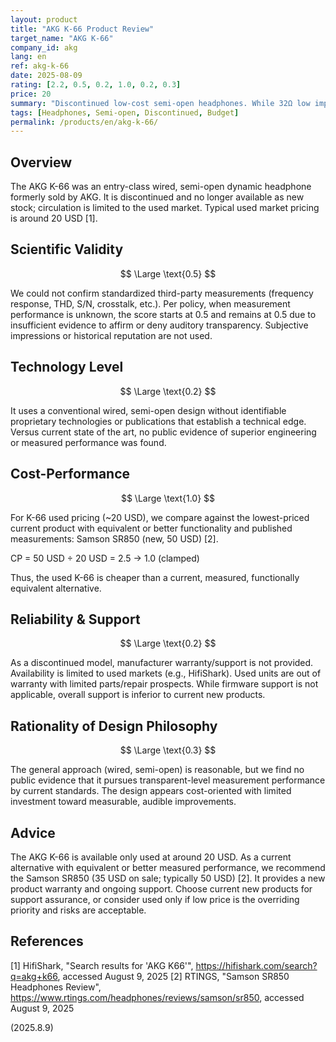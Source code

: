 ```yaml
---
layout: product
title: "AKG K-66 Product Review"
target_name: "AKG K-66"
company_id: akg
lang: en
ref: akg-k-66
date: 2025-08-09
rating: [2.2, 0.5, 0.2, 1.0, 0.2, 0.3]
price: 20
summary: "Discontinued low-cost semi-open headphones. While 32Ω low impedance design enables compatibility with wide range of devices, currently difficult to obtain with many available alternatives."
tags: [Headphones, Semi-open, Discontinued, Budget]
permalink: /products/en/akg-k-66/
---
```


## Overview

The AKG K-66 was an entry-class wired, semi-open dynamic headphone formerly sold by AKG. It is discontinued and no longer available as new stock; circulation is limited to the used market. Typical used market pricing is around 20 USD [1].

## Scientific Validity

$$ \Large \text{0.5} $$

We could not confirm standardized third-party measurements (frequency response, THD, S/N, crosstalk, etc.). Per policy, when measurement performance is unknown, the score starts at 0.5 and remains at 0.5 due to insufficient evidence to affirm or deny auditory transparency. Subjective impressions or historical reputation are not used.

## Technology Level

$$ \Large \text{0.2} $$

It uses a conventional wired, semi-open design without identifiable proprietary technologies or publications that establish a technical edge. Versus current state of the art, no public evidence of superior engineering or measured performance was found.

## Cost-Performance

$$ \Large \text{1.0} $$

For K-66 used pricing (~20 USD), we compare against the lowest-priced current product with equivalent or better functionality and published measurements: Samson SR850 (new, 50 USD) [2].

CP = 50 USD ÷ 20 USD = 2.5 → 1.0 (clamped)

Thus, the used K-66 is cheaper than a current, measured, functionally equivalent alternative.

## Reliability & Support

$$ \Large \text{0.2} $$

As a discontinued model, manufacturer warranty/support is not provided. Availability is limited to used markets (e.g., HifiShark). Used units are out of warranty with limited parts/repair prospects. While firmware support is not applicable, overall support is inferior to current new products.

## Rationality of Design Philosophy

$$ \Large \text{0.3} $$

The general approach (wired, semi-open) is reasonable, but we find no public evidence that it pursues transparent-level measurement performance by current standards. The design appears cost-oriented with limited investment toward measurable, audible improvements.

## Advice

The AKG K-66 is available only used at around 20 USD. As a current alternative with equivalent or better measured performance, we recommend the Samson SR850 (35 USD on sale; typically 50 USD) [2]. It provides a new product warranty and ongoing support. Choose current new products for support assurance, or consider used only if low price is the overriding priority and risks are acceptable.

## References

[1] HifiShark, "Search results for 'AKG K66'", https://hifishark.com/search?q=akg+k66, accessed August 9, 2025
[2] RTINGS, "Samson SR850 Headphones Review", https://www.rtings.com/headphones/reviews/samson/sr850, accessed August 9, 2025

(2025.8.9)